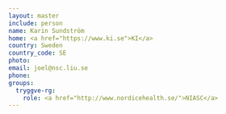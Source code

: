 ```yaml
---
layout: master
include: person
name: Karin Sundström
home: <a href="https://www.ki.se">KI</a>
country: Sweden
country_code: SE
photo:
email: joel@nsc.liu.se
phone:
groups:
  tryggve-rg:
    role: <a href="http://www.nordicehealth.se/">NIASC</a>
---
```

